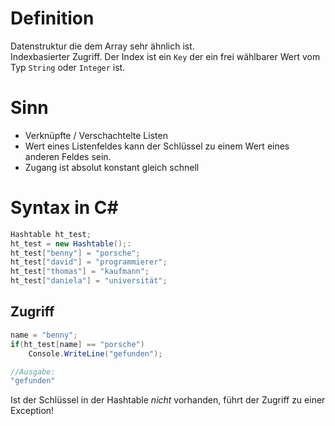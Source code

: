 # Definition
Datenstruktur die dem Array sehr ähnlich ist.  
Indexbasierter Zugriff. Der Index ist ein `Key` der  ein frei wählbarer Wert vom Typ `String` oder `Integer` ist.
# Sinn
- Verknüpfte / Verschachtelte Listen
- Wert eines Listenfeldes kann der Schlüssel zu einem Wert eines anderen Feldes sein.
- Zugang ist absolut konstant gleich schnell
# Syntax in C#
```csharp
Hashtable ht_test;
ht_test = new Hashtable();:
ht_test["benny"] = "porsche";
ht_test["david"] = "programmierer";
ht_test["thomas"] = "kaufmann";
ht_test["daniela"] = "universität";
```
## Zugriff
```csharp
name = "benny";
if(ht_test[name] == "porsche")
    Console.WriteLine("gefunden");

//Ausgabe:
"gefunden"
```
Ist der Schlüssel in der Hashtable _nicht_ vorhanden, führt der Zugriff zu einer Exception!